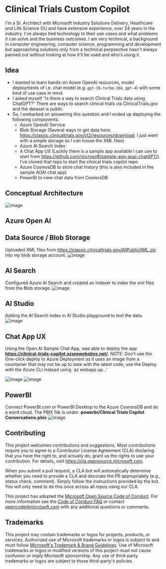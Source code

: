 # Clinical Trials Custom Copilot

I'm a Sr. Architect with Microsoft Industry Solutions Delivery, Healthcare and Life Science OU and have extensive experience, over 24 years in the industry. I've always tied technology to their use cases and what problems it can solve and the business outcomes. I am very technical, a background in computer engineering, computer science, programming and development but approaching solutions only from a technical perpsective hasn't always panned out without looking at how it'll be used and who's using it.

## Idea
- I wanted to learn hands-on Azure OpenAI resources, model deployments of i.e. chat model (e.g. `gpt-35-turbo-16k`, `gpt-4`) with some kind of use case in mind.
- I asked myself "Is there a way to search Clinical Trials data using ChatGPT?" There are ways to search clinical trials via ClinicalTrials.gov and the dataset is public.
- So, I embarked on answering this question and I ended up deploying the following components:
  - Azure OpenAI Service
  - Blob Storage (Several ways to get data here: https://classic.clinicaltrials.gov/ct2/resources/download. I just went with a simple storage so I can house the XML files)
  - Azure AI Search Index
  - A Chat App UX (Luckily there is a sample app available I can use to start from https://github.com/microsoft/sample-app-aoai-chatGPT/). I've cloned that repo to start the clinical trials copilot repo.
  - Azure CosmosDB to store chat history (this is also included in the sample AOAI chat app)
  - PowerBI to view chat data from CosmosDB

## Conceptual Architecture
![image](https://github.com/dondinulos/clinical-trials-copilot/assets/10526770/528bd438-b1a5-4fa0-af22-2a15ba8aba2c)



## Azure Open AI

## Data Source / Blob Storage
Uploaded XML files from https://classic.clinicaltrials.gov/AllPublicXML.zip into my blob storage account.
![image](https://github.com/dondinulos/clinical-trials-copilot/assets/10526770/ecd7a275-95ee-4c04-a152-51db513a1a5b)


## AI Search
Configured Azure AI Search and created an Indexer to index the xml files from the Blob storage.
![image](https://github.com/dondinulos/clinical-trials-copilot/assets/10526770/ebc10584-bf17-4a30-ab59-21b72e7ee498)


## AI Studio
Adding the AI Search Index in AI Studio playground to test the data.
![image](https://github.com/dondinulos/clinical-trials-copilot/assets/10526770/d639cf1a-8823-4921-a9d0-e2c3c982bcd3)


## Chat App UX
Using the Open AI Sample Chat App, was able to deploy the app **https://clinical-trials-copilot.azurewebsites.net/**. NOTE: Don't use the One-click deploy to Azure Deployment as it uses an image from a countainer that may not be up to date with the latest code, use the Deploy with the Azure CLI instead using `az webapp up...'

![image](https://github.com/dondinulos/clinical-trials-copilot/assets/10526770/fc4ae921-61ac-4062-8202-b7a0448f5dbb)
![image](https://github.com/dondinulos/clinical-trials-copilot/assets/10526770/78545c5e-acca-477c-adc7-5bc2c33238cf)


## PowerBI
Connect PowerBI.com or PowerBI Desktop to the Azure CosmosDB and do a word cloud. The PBIX file is under: **powerbi/Clinical Trials Copilot Conversations.pbix**
![image](https://github.com/dondinulos/clinical-trials-copilot/assets/10526770/0b6617f8-b369-4cca-ac0f-ea4276212b7d)



## Contributing

This project welcomes contributions and suggestions.  Most contributions require you to agree to a
Contributor License Agreement (CLA) declaring that you have the right to, and actually do, grant us
the rights to use your contribution. For details, visit https://cla.opensource.microsoft.com.

When you submit a pull request, a CLA bot will automatically determine whether you need to provide
a CLA and decorate the PR appropriately (e.g., status check, comment). Simply follow the instructions
provided by the bot. You will only need to do this once across all repos using our CLA.

This project has adopted the [Microsoft Open Source Code of Conduct](https://opensource.microsoft.com/codeofconduct/).
For more information see the [Code of Conduct FAQ](https://opensource.microsoft.com/codeofconduct/faq/) or
contact [opencode@microsoft.com](mailto:opencode@microsoft.com) with any additional questions or comments.

## Trademarks

This project may contain trademarks or logos for projects, products, or services. Authorized use of Microsoft 
trademarks or logos is subject to and must follow 
[Microsoft's Trademark & Brand Guidelines](https://www.microsoft.com/en-us/legal/intellectualproperty/trademarks/usage/general).
Use of Microsoft trademarks or logos in modified versions of this project must not cause confusion or imply Microsoft sponsorship.
Any use of third-party trademarks or logos are subject to those third-party's policies.
